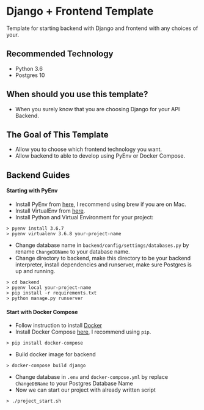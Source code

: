 # Django + Frontend Template
Template for starting backend with Django and frontend with any choices of your.

## Recommended Technology
- Python 3.6
- Postgres 10

## When should you use this template?
- When you surely know that you are choosing Django for your API Backend.

## The Goal of This Template
- Allow you to choose which frontend technology you want.
- Allow backend to able to develop using PyEnv or Docker Compose.

## Backend Guides
#### Starting with PyEnv
- Install PyEnv from [here](https://github.com/pyenv/pyenv#homebrew-on-macos), I recommend using brew if you are on Mac.
- Install VirtualEnv from [here](https://github.com/pyenv/pyenv-virtualenv).
- Install Python and Virtual Environment for your project:
```
> pyenv install 3.6.7
> pyenv virtualenv 3.6.8 your-project-name
```
- Change database name in `backend/config/settings/databases.py` by rename `ChangeDBName` to your database name.
- Change directory to backend, make this directory to be your backend interpreter, install dependencies and runserver, make sure Postgres is up and running.
```
> cd backend
> pyenv local your-project-name
> pip install -r requirements.txt
> python manage.py runserver
```

#### Start with Docker Compose
- Follow instruction to install [Docker](https://docs.docker.com/docker-for-mac/)
- Install Docker Compose [here](https://docs.docker.com/compose/install/), I recommend using `pip`.
```
> pip install docker-compose
```
- Build docker image for backend
```
> docker-compose build django
```
- Change database in `.env` and `docker-compose.yml` by replace `ChangeDBName` to your Postgres Database Name
- Now we can start our project with already written script
```
> ./project_start.sh
```
